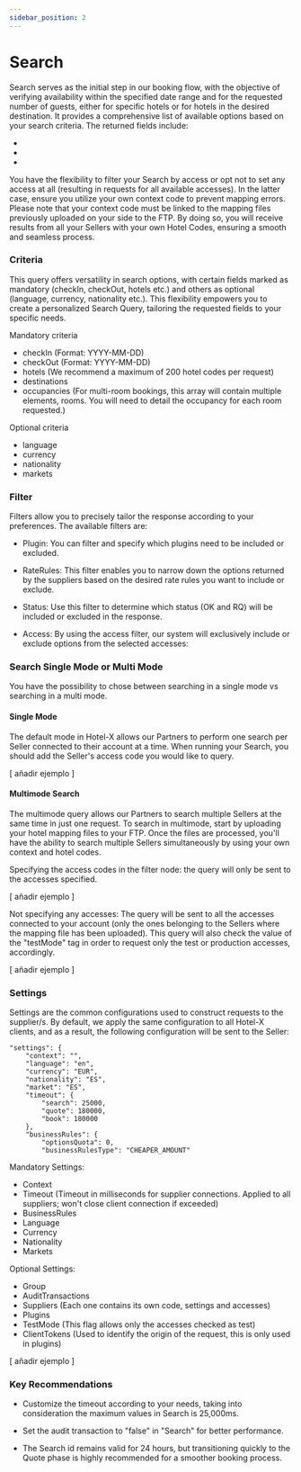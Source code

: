 ```yaml
---
sidebar_position: 2
---
```


# Search

Search serves as the initial step in our booking flow, with the objective of verifying availability within the specified date range and for the requested number of guests, either for specific hotels or for hotels in the desired destination. It provides a comprehensive list of available options based on your search criteria. The returned fields include:

* 
* 
* 

You have the flexibility to filter your Search by access or opt not to set any access at all (resulting in requests for all available accesses). In the latter case, ensure you utilize your own context code to prevent mapping errors. Please note that your context code must be linked to the mapping files previously uploaded on your side to the FTP. By doing so, you will receive results from all your Sellers with your own Hotel Codes, ensuring a smooth and seamless process.

### Criteria 

This query offers versatility in search options, with certain fields marked as mandatory (checkIn, checkOut, hotels etc.) and others as optional (language, currency, nationality etc.). This flexibility empowers you to create a personalized Search Query, tailoring the requested fields to your specific needs. 

Mandatory criteria
* checkIn (Format: YYYY-MM-DD)
* checkOut (Format: YYYY-MM-DD)
* hotels (We recommend a maximum of 200 hotel codes per request)
* destinations
* occupancies (For multi-room bookings, this array will contain multiple elements, rooms. You will need to detail the occupancy for each room requested.)

Optional criteria
* language
* currency
* nationality
* markets

### Filter

Filters allow you to precisely tailor the response according to your preferences. The available filters are:

* Plugin: You can filter and specify which plugins need to be included or excluded.

* RateRules: This filter enables you to narrow down the options returned by the suppliers based on the desired rate rules you want to include or exclude.

* Status: Use this filter to determine which status (OK and RQ) will be included or excluded in the response.

* Access: By using the access filter, our system will exclusively include or exclude options from the selected accesses:

### Search Single Mode or Multi Mode

You have the possibility to chose between searching in a single mode vs searching in a multi mode.

#### Single Mode 

The default mode in Hotel-X allows our Partners to perform one search per Seller connected to their account at a time. When running your Search, you should add the Seller's access code you would like to query.

[ añadir ejemplo ]

#### Multimode Search

The multimode query allows our Partners to search multiple Sellers at the same time in just one request. To search in multimode, start by uploading your hotel mapping files to your FTP. Once the files are processed, you'll have the ability to search multiple Sellers simultaneously by using your own context and hotel codes.

Specifying the access codes in the filter node: the query will only be sent to the accesses specified.

[ añadir ejemplo ]

Not specifying any accesses: The query will be sent to all the accesses connected to your account (only the ones belonging to the Sellers where the mapping file has been uploaded). This query will also check the value of the "testMode" tag in order to request only the test or production accesses, accordingly.

[ añadir ejemplo ]

### Settings 

Settings are the common configurations used to construct requests to the supplier/s. By default, we apply the same configuration to all Hotel-X clients, and as a result, the following configuration will be sent to the Seller:

	"settings": {
		"context": "",
		"language": "en",
		"currency": "EUR",
		"nationality": "ES",
		"market": "ES",
		"timeout": {
			"search": 25000,
			"quote": 180000,
			"book": 180000
		},
		"businessRules": {
			"optionsQuota": 0,
			"businessRulesType": "CHEAPER_AMOUNT"

Mandatory Settings:
* Context
* Timeout (Timeout in milliseconds for supplier connections. Applied to all suppliers; won't close client connection if exceeded)
* BusinessRules
* Language
* Currency
* Nationality
* Markets

Optional Settings:
* Group
* AuditTransactions 
* Suppliers (Each one contains its own code, settings and accesses)
* Plugins
* TestMode (This flag allows only the accesses checked as test)
* ClientTokens (Used to identify the origin of the request, this is only used in plugins)

[ añadir ejemplo ]

### Key Recommendations

* Customize the timeout according to your needs, taking into consideration the maximum values in Search is 25,000ms.

* Set the audit transaction to "false" in "Search" for better performance.

* The Search id remains valid for 24 hours, but transitioning quickly to the Quote phase is highly recommended for a smoother booking process.
